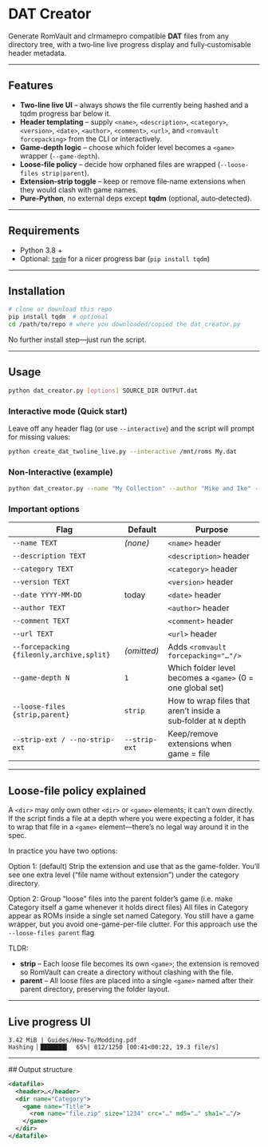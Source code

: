 # DAT Creator

Generate RomVault and clrmamepro compatible **DAT** files from any directory tree, with a two‑line live progress display and fully‑customisable header metadata.

---

##  Features

- **Two‑line live UI** – always shows the file currently being hashed and a tqdm progress bar below it.
- **Header templating** – supply `<name>`, `<description>`, `<category>`, `<version>`, `<date>`, `<author>`, `<comment>`, `<url>`, and `<romvault forcepacking>` from the CLI or interactively.
- **Game‑depth logic** – choose which folder level becomes a `<game>` wrapper (`--game-depth`).
- **Loose‑file policy** – decide how orphaned files are wrapped (`--loose-files strip|parent`).
- **Extension‑strip toggle** – keep or remove file‑name extensions when they would clash with game names.
- **Pure‑Python**, no external deps except **tqdm** (optional, auto‑detected).

---

##  Requirements

- Python 3.8 +
- Optional: [`tqdm`](https://pypi.org/project/tqdm/) for a nicer progress bar (`pip install tqdm`)

---

##  Installation

```bash
# clone or download this repo
pip install tqdm  # optional
cd /path/to/repo # where you downloaded/copied the dat_creator.py
```

No further install step—just run the script.

---

##  Usage

```bash
python dat_creator.py [options] SOURCE_DIR OUTPUT.dat
```

###  Interactive mode (Quick start)

Leave off any header flag (or use `--interactive`) and the script will prompt for missing values:

```bash
python create_dat_twoline_live.py --interactive /mnt/roms My.dat
```

###  Non-Interactive (example)

```bash
python dat_creator.py --name "My Collection" --author "Mike and Ike" --game-depth 2 --loose-files parent /mnt/stuff MyCollection.dat
```

###  Important options

| Flag                                      | Default       | Purpose                                                        |
| ----------------------------------------- | ------------- | -------------------------------------------------------------- |
| `--name TEXT`                             | *(none)*      | `<name>` header                                                |
| `--description TEXT`                      |               | `<description>` header                                         |
| `--category TEXT`                         |               | `<category>` header                                            |
| `--version TEXT`                          |               | `<version>` header                                             |
| `--date YYYY-MM-DD`                       | today         | `<date>` header                                                |
| `--author TEXT`                           |               | `<author>` header                                              |
| `--comment TEXT`                          |               | `<comment>` header                                             |
| `--url TEXT`                              |               | `<url>` header                                                 |
| `--forcepacking {fileonly,archive,split}` | *(omitted)*   | Adds `<romvault forcepacking="…"/>`                            |
| `--game-depth N`                          | `1`           | Which folder level becomes a `<game>` (0 = one global set)     |
| `--loose-files {strip,parent}`            | `strip`       | How to wrap files that aren’t inside a sub‑folder at `N` depth |
| `--strip-ext / --no-strip-ext`            | `--strip-ext` | Keep/remove extensions when game = file                        |

---

##  Loose‑file policy explained

A `<dir>` may only own other `<dir>` or `<game>` elements; it can’t own <rom> directly. If the script finds a file at a depth where you were expecting a folder, it has to wrap that file in a `<game>` element—there’s no legal way around it in the spec.

In practice you have two options:

Option 1:
(default) Strip the extension and use that as the game-folder.	You’ll see one extra level (“file name without extension”) under the category directory.

Option 2:
Group “loose” files into the parent folder’s game
(i.e. make Category itself a game whenever it holds direct files)	All files in Category appear as ROMs inside a single set named Category. You still have a game wrapper, but you avoid one-game-per-file clutter.
For this approach use the `--loose-files parent` flag

TLDR:
- **strip** – Each loose file becomes its own `<game>`; the extension is removed so RomVault can create a directory without clashing with the file.
- **parent** – All loose files are placed into a single `<game>` named after their parent directory, preserving the folder layout.
---

##  Live progress UI

```
3.42 MiB | Guides/How‑To/Modding.pdf
Hashing ▏███████▍  65%| 812/1250 [00:41<00:22, 19.3 file/s]
```
---
## Output structure

```xml
<datafile>
  <header>…</header>
  <dir name="Category">
    <game name="Title">
      <rom name="file.zip" size="1234" crc="…" md5="…" sha1="…"/>
    </game>
  </dir>
</datafile>
```

